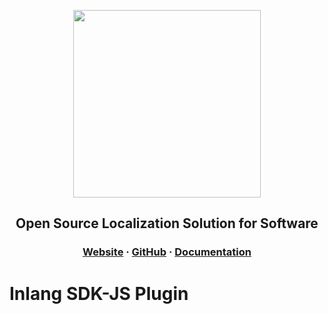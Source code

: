 <div>
    <p align="center">
        <img width="300" src="https://raw.githubusercontent.com/inlang/inlang/main/source-code/ide-extension/assets/readme-logo.png"/>
    </p>
    <h2 align="center">
        Open Source Localization Solution for Software
    </h2>
    <h3 align="center">
        <a href="https://inlang.com" target="_blank">Website</a> · <a href="https://github.com/inlang/inlang" target="_blank">GitHub</a> · <a href="https://inlang.com/documentation" target="_blank">Documentation</a>
    </h3>
</div>

# Inlang SDK-JS Plugin
